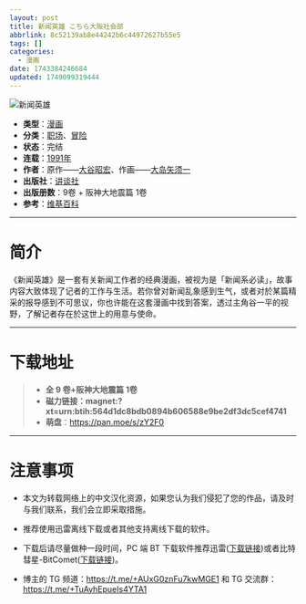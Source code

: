 ```yaml
---
layout: post
title: 新闻英雄 こちら大阪社会部
abbrlink: 8c52139ab8e44242b6c44972627b55e5
tags: []
categories:
  - 漫画
date: 1743384246684
updated: 1749099319444
---
```


![新闻英雄](https://ipfs.io/ipfs/QmUqw8XEmi6Wot5EojQQxLWqQyZpy5JTTgrwtftvYfHgzN?filename=%E6%96%B0%E9%97%BB%E8%8B%B1%E9%9B%84.jpg)

- **类型**：[漫画](/index.php/category/漫画)
- **分类**：[职场](/index.php/category/职场)、[冒险](/index.php/category/冒险)
- **状态**：完结
- **连载**：[1991年](/index.php/category/1991年)
- **作者**：原作——[大谷昭宏](/index.php/category/大谷昭宏)、作画——[大岛矢须一](/index.php/category/大岛矢须一)
- **出版社**：[讲谈社](/index.php/category/讲谈社)
- **出版册数**：9卷 + 阪神大地震篇 1卷
- **参考**：[维基百科](https://ja.wikipedia.org/wiki/%E3%81%93%E3%81%A1%E3%82%89%E5%A4%A7%E9%98%AA%E7%A4%BE%E4%BC%9A%E9%83%A8)

***

# 简介

《新闻英雄》是一套有关新闻工作者的经典漫画，被视为是「新闻系必读」，故事内容大致体现了记者的工作与生活。若你曾对新闻乱象感到生气，或者对於某篇精采的报导感到不可思议，你也许能在这套漫画中找到答案，透过主角谷一平的视野，了解记者存在於这世上的用意与使命。

***

# 下载地址

> - **全 9 卷+阪神大地震篇 1卷**
> - **磁力链接：magnet:?xt=urn:btih:564d1dc8bdb0894b606588e9be2df3dc5cef4741**
> - **萌盘**：<https://pan.moe/s/zY2F0>

***

# 注意事项

- 本文为转载网络上的中文汉化资源，如果您认为我们侵犯了您的作品，请及时与我们联系，我们会立即采取措施。

- 推荐使用迅雷离线下载或者其他支持离线下载的软件。

- 下载后请尽量做种一段时间，PC 端 BT 下载软件推荐迅雷([下载链接](https://drive.aqua-aria.company/s/le27j7))或者比特彗星-BitComet([下载链接](https://pan.lanzouj.com/b073c7g4f))。

- 博主的 TG 频道：<https://t.me/+AUxG0znFu7kwMGE1> 和 TG 交流群：<https://t.me/+TuAyhEpueIs4YTA1>
